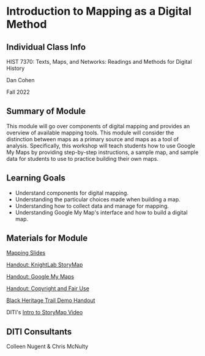 <h1>Introduction to Mapping as a Digital Method</h1>

<h2>Individual Class Info</h2>

HIST 7370: Texts, Maps, and Networks: Readings and Methods for Digital History 

Dan Cohen

Fall 2022

<h2>Summary of Module</h2>

This module will go over components of digital mapping and provides an overview of available mapping tools. This module will consider the distinction between maps as a primary source and maps as a tool of analysis. Specifically, this workshop will teach students how to use Google My Maps by providing step-by-step instructions, a sample map, and sample data for students to use to practice building their own maps.

<h2>Learning Goals</h2>

* Understand components for digital mapping.
* Understanding the particular choices made when building a map.
* Understanding how to collect data and manage for mapping.
* Understanding Google My Map's interface and how to build a digital map.

<h2>Materials for Module</h2>

[Mapping Slides](https://github.com/NULabNortheastern/digitalassignmentshowcase/blob/master/mapping/fa22-cohen-hist7370-mapping/Mapping-Slides.pdf)

[Handout: KnightLab StoryMap](https://github.com/NULabNortheastern/digitalassignmentshowcase/blob/master/mapping/fa22-cohen-hist7370-mapping/StoryMap-Handout.pdf)

[Handout: Google My Maps](https://github.com/NULabNortheastern/digitalassignmentshowcase/blob/master/mapping/fa22-cohen-hist7370-mapping/GoogleMyMaps-Handout.pdf)

[Handout: Copyright and Fair Use](https://github.com/NULabNortheastern/digitalassignmentshowcase/blob/master/handouts/Copyright-Fair-Use.pdf)

[Black Heritage Trail Demo Handout](https://github.com/NULabNortheastern/digitalassignmentshowcase/blob/master/mapping/fa22-cohen-hist7370-mapping/Black-Heritage-Trail-Demo.pdf)

DITI's [Intro to StoryMap Video](https://youtu.be/X33ud7RYZFg)

<h2>DITI Consultants</h2>

Colleen Nugent & Chris McNulty
